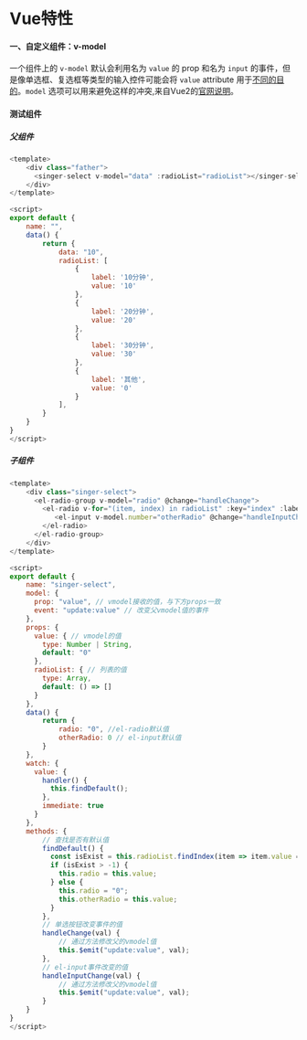# Vue特性

#### 一、自定义组件：v-model

一个组件上的 `v-model` 默认会利用名为 `value` 的 prop 和名为 `input` 的事件，但是像单选框、复选框等类型的输入控件可能会将 `value` attribute 用于[不同的目的](https://developer.mozilla.org/en-US/docs/Web/HTML/Element/input/checkbox#Value)。`model` 选项可以用来避免这样的冲突,来自Vue2的[官网说明](https://cn.vuejs.org/v2/guide/components-custom-events.html#%E8%87%AA%E5%AE%9A%E4%B9%89%E7%BB%84%E4%BB%B6%E7%9A%84-v-model)。

#### 测试组件

##### 父组件

```javascript
<template>
    <div class="father">
      <singer-select v-model="data" :radioList="radioList"></singer-select>
    </div>
</template>

<script>
export default {
    name: "",
    data() {
        return {
            data: "10",
            radioList: [
                {
                    label: '10分钟',
                    value: '10'
                },
                {
                    label: '20分钟',
                    value: '20'
                },
                {
                    label: '30分钟',
                    value: '30'
                },
                {
                    label: '其他',
                    value: '0'
                }
            ],
        }
    }
}
</script>
```

##### 子组件

```javascript
<template>
    <div class="singer-select">
      <el-radio-group v-model="radio" @change="handleChange">
        <el-radio v-for="(item, index) in radioList" :key="index" :label="item.value">{{item.label}}
           <el-input v-model.number="otherRadio" @change="handleInputChange" v-if="radio == 0 && item.value == 0" placeholder="其他"></el-input>
        </el-radio>
      </el-radio-group>
    </div>
</template>

<script>
export default {
    name: "singer-select",
    model: {
      prop: "value", // vmodel接收的值，与下方props一致
      event: "update:value" // 改变父vmodel值的事件
    },
    props: {
      value: { // vmodel的值
        type: Number | String,
        default: "0"
      },
      radioList: { // 列表的值
        type: Array,
        default: () => []
      }
    },
    data() {
        return {
            radio: "0", //el-radio默认值
            otherRadio: 0 // el-input默认值
        }
    },
    watch: {
      value: {
        handler() {
          this.findDefault();
        },
        immediate: true
      }
    },
    methods: {
      	// 查找是否有默认值
        findDefault() {
          const isExist = this.radioList.findIndex(item => item.value == this.value);
          if (isExist > -1) {
            this.radio = this.value;
          } else {
            this.radio = "0";
            this.otherRadio = this.value;
          }
        },
        // 单选按钮改变事件的值
        handleChange(val) {
          	// 通过方法修改父的vmodel值
            this.$emit("update:value", val);
        },
        // el-input事件改变的值
        handleInputChange(val) {
          	// 通过方法修改父的vmodel值
            this.$emit("update:value", val);
        }
    }
}
</script>
```

